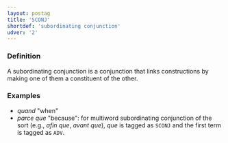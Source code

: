 ```yaml
---
layout: postag
title: 'SCONJ'
shortdef: 'subordinating conjunction'
udver: '2'
---
```


### Definition

A subordinating conjunction is a conjunction that links constructions by making one of them a constituent of the other.

### Examples

- _quand_ "when"
- _parce que_ "because": for multiword subordinating conjunction of the sort (e.g., _afin que_, _avant que_), _que_ is tagged as `SCONJ` and the first term is tagged as `ADV`.
<!-- Interlanguage links updated Ne 5. května 2024, 18:19:42 CEST -->
